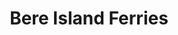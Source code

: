 ---
title: "Bere Island Ferries"
address: "Ferry Lodge, Bere Island, Co. Cork"
tel: "+353 (0)27 75 009"
county: "Cork"
category: "Internal Ferry Services"
type: "Content"
lat: "51.636173248291016"
lng: "-9.897658348083496"
---